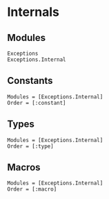 # Internals

## Modules

```@docs
Exceptions
Exceptions.Internal
```

## Constants

```@autodocs
Modules = [Exceptions.Internal]
Order = [:constant]
```

## Types

```@autodocs
Modules = [Exceptions.Internal]
Order = [:type]
```

## Macros

```@autodocs
Modules = [Exceptions.Internal]
Order = [:macro]
```
